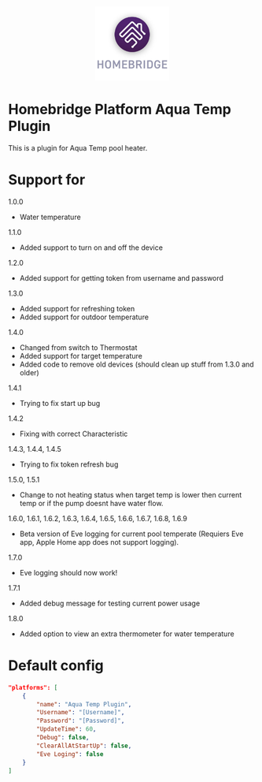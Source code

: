 
<p align="center">
<img alt="Home Bridge logotype" src="https://github.com/homebridge/branding/raw/master/logos/homebridge-wordmark-logo-vertical.png" width="150">
</p>

# Homebridge Platform Aqua Temp Plugin
This is a plugin for Aqua Temp pool heater.

# Support for
1.0.0
* Water temperature

1.1.0
* Added support to turn on and off the device 

1.2.0
* Added support for getting token from username and password

1.3.0
* Added support for refreshing token
* Added support for outdoor temperature

1.4.0
* Changed from switch to Thermostat
* Added support for target temperature
* Added code to remove old devices (should clean up stuff from 1.3.0 and older)

1.4.1
* Trying to fix start up bug

1.4.2
* Fixing with correct Characteristic

1.4.3, 1.4.4, 1.4.5
* Trying to fix token refresh bug

1.5.0, 1.5.1
* Change to not heating status when target temp is lower then current temp or if the pump doesnt have water flow. 

1.6.0, 1.6.1, 1.6.2, 1.6.3, 1.6.4, 1.6.5, 1.6.6, 1.6.7, 1.6.8, 1.6.9
* Beta version of Eve logging for current pool temperate (Requiers Eve app, Apple Home app does not support logging).

1.7.0 
* Eve logging should now work!

1.7.1
* Added debug message for testing current power usage

1.8.0
* Added option to view an extra thermometer for water temperature

# Default config
```json
"platforms": [
    {
        "name": "Aqua Temp Plugin",
        "Username": "[Username]",
        "Password": "[Password]",
        "UpdateTime": 60,
        "Debug": false,
        "ClearAllAtStartUp": false,
        "Eve Loging": false
    }
]
```
